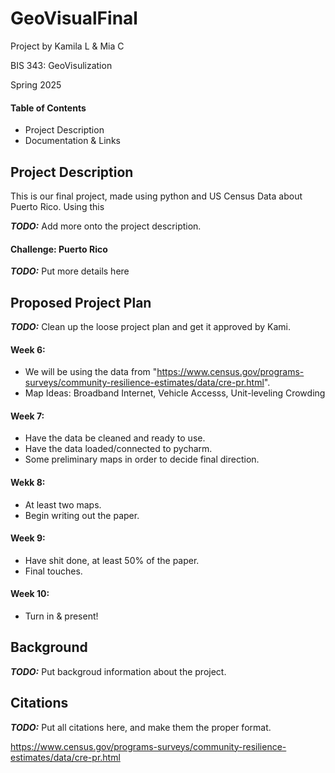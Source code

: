 # GeoVisualFinal
Project by Kamila L & Mia C

BIS 343: GeoVisulization

Spring 2025

#### Table of Contents
- Project Description
- Documentation & Links

## Project Description
 This is our final project, made using python and US Census Data about Puerto Rico. Using this
 
 **_TODO:_** Add more onto the project description.

#### Challenge: Puerto Rico
**_TODO:_** Put more details here

## Proposed Project Plan
**_TODO:_** Clean up the loose project plan and get it approved by Kami.

#### Week 6:
- We will be using the data from "https://www.census.gov/programs-surveys/community-resilience-estimates/data/cre-pr.html".
- Map Ideas: Broadband Internet, Vehicle Accesss, Unit-leveling Crowding

#### Week 7:
- Have the data be cleaned and ready to use.
- Have the data loaded/connected to pycharm.
- Some preliminary maps in order to decide final direction.

#### Wekk 8:
- At least two maps.
- Begin writing out the paper.

#### Week 9:
- Have shit done, at least 50% of the paper.
- Final touches.

#### Week 10:
- Turn in & present!

## Background
**_TODO:_** Put backgroud information about the project.

## Citations
**_TODO:_** Put all citations here, and make them the proper format.

https://www.census.gov/programs-surveys/community-resilience-estimates/data/cre-pr.html
